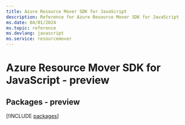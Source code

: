 ```yaml
---
title: Azure Resource Mover SDK for JavaScript
description: Reference for Azure Resource Mover SDK for JavaScript
ms.date: 04/01/2024
ms.topic: reference
ms.devlang: javascript
ms.service: resourcemover
---
```

# Azure Resource Mover SDK for JavaScript - preview
## Packages - preview
[!INCLUDE [packages](resource-mover-index.md)]